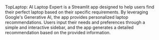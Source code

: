 TopLaptop: AI Laptop Expert is a Streamlit app designed to help users find their perfect laptop based on their specific requirements. By leveraging Google's Generative AI, the app provides personalized laptop recommendations. Users input their needs and preferences through a simple and interactive sidebar, and the app generates a detailed recommendation based on the provided information.
